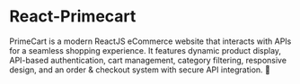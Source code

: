 # React-Primecart
PrimeCart is a modern ReactJS eCommerce website that interacts with APIs for a seamless shopping experience. It features dynamic product display, API-based authentication, cart management, category filtering, responsive design, and an order &amp; checkout system with secure API integration. 🚀
